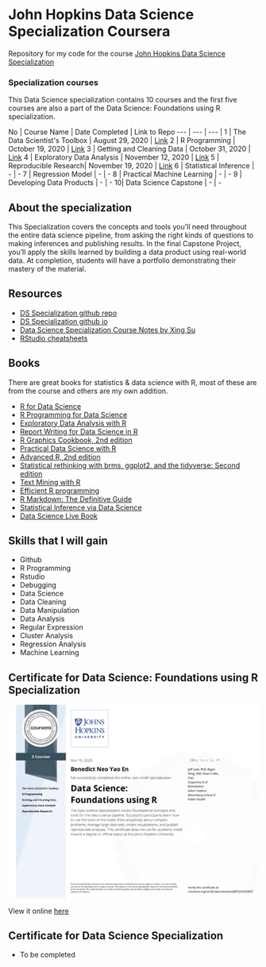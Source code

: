 # John Hopkins Data Science Specialization Coursera
Repository for my code for the course [John Hopkins Data Science Specialization](https://www.coursera.org/specializations/jhu-data-science) 

### Specialization courses
This Data Science specialization contains 10 courses and the first five courses are also a part of the Data Science: Foundations using R specialization.

No | Course Name | Date Completed | Link to Repo 
--- | --- | --- |
1 | The Data Scientist's Toolbox  | August 29, 2020
| [Link](https://github.com/benthecoder/JohnHopkinsDataScience/tree/main/1_DataScienceToolbox)
2 | R Programming |  October 19, 2020 | [Link](https://github.com/benthecoder/JohnHopkinsDataScience/tree/main/2_Rprogramming)
3 | Getting and Cleaning Data | October 31, 2020 | [Link](https://github.com/benthecoder/JohnHopkinsDataScience/tree/main/3_Getting%26CleaningData)
4 | Exploratory Data Analysis | November 12, 2020 | [Link](https://github.com/benthecoder/JohnHopkinsDataScience/tree/main/4_ExploratoryDataAnalysis)
5 | Reproducible Research| November 19, 2020 | [Link](https://github.com/benthecoder/JohnHopkinsDataScience/tree/main/5_ReproducibleResearch)
6 | Statistical Inference | - | -
7 | Regression Model | - | -
8 | Practical Machine Learning | - | -
9 | Developing Data Products | - | -
10| Data Science Capstone | - | -

## About the specialization
This Specialization covers the concepts and tools you'll need throughout the entire data science pipeline, from asking the right kinds of questions to making inferences and publishing results. In the final Capstone Project, you’ll apply the skills learned by building a data product using real-world data. At completion, students will have a portfolio demonstrating their mastery of the material.

## Resources 
* [DS Specialization github repo](https://github.com/DataScienceSpecialization/courses)
* [DS Specialization github io](http://datasciencespecialization.github.io)
* [Data Science Specialization Course Notes by Xing Su](http://sux13.github.io/DataScienceSpCourseNotes/)
* [RStudio cheatsheets](https://rstudio.com/resources/cheatsheets/)

## Books

There are great books for statistics & data science with R, most of these are from the course and others are my own addition.

* [R for Data Science](https://r4ds.had.co.nz)
* [R Programming for Data Science](https://bookdown.org/rdpeng/rprogdatascience/)
* [Exploratory Data Analysis with R](https://bookdown.org/rdpeng/exdata/)
* [Report Writing for Data Science in R](https://leanpub.com/reportwriting)
* [R Graphics Cookbook, 2nd edition](https://r-graphics.org)
* [Practical Data Science with R](http://1.droppdf.com/files/EyDuc/manning-practical-data-science-with-r-2014.pdf)
* [Advanced R, 2nd edition](https://adv-r.hadley.nz)
* [Statistical rethinking with brms, ggplot2, and the tidyverse: Second edition](https://bookdown.org/content/4857/)
* [Text Mining with R](https://www.tidytextmining.com)
* [Efficient R programming](https://csgillespie.github.io/efficientR/)
* [R Markdown: The Definitive Guide](https://bookdown.org/yihui/rmarkdown/)
* [Statistical Inference via Data Science](https://moderndive.com)
* [Data Science Live Book](https://livebook.datascienceheroes.com)


## Skills that I will gain
* Github
* R Programming
* Rstudio
* Debugging
* Data Science
* Data Cleaning
* Data Manipulation
* Data Analysis
* Regular Expression
* Cluster Analysis
* Regression Analysis
* Machine Learning

## Certificate for Data Science: Foundations using R Specialization

![Certificate for first half of specialization](certificate_files/Foundations_w_R_specialization.png) 

View it online [here](https://coursera.org/share/82097f1d7caeadd28b22d2a7c79724ba)

## Certificate for Data Science Specialization

* To be completed
